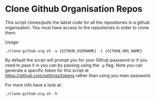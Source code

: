# Clone Github Organisation Repos


This script clones/pulls the latest code for all the repositories in a github organisation. You must have access to the repositories in order to clone them.


*Usage:*

    ./clone-github-org.sh -u {GITHUB_USERNAME} -t {GITHUB_ORG_NAME}
    
By default the script will prompt you for your Github password or if you need to pass it in you can by passing using the `-p` flag. Note you can generate a specific token for this script at https://github.com/settings/tokens rather than using you main password.


For more info have a look at:

    ./clone-github-org.sh -h
